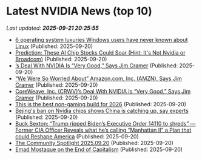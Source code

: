 # Latest NVIDIA News (top 10)
_Last updated: **2025-09-21 20:25:55**_

- [6 operating system luxuries Windows users have never known about Linux](https://www.xda-developers.com/operating-system-luxuries-windows-users-have-never-known-about-linux/) (Published: 2025-09-20)
- [Prediction: These AI Chip Stocks Could Soar (Hint: It's Not Nvidia or Broadcom)](https://biztoc.com/x/674d4c4ee2144920) (Published: 2025-09-20)
- [’s Deal With NVIDIA Is “Very Good,” Says Jim Cramer](https://biztoc.com/x/0d78f53975540756) (Published: 2025-09-20)
- [“We Were So Worried About” Amazon.com, Inc. (AMZN), Says Jim Cramer](https://finance.yahoo.com/news/were-worried-amazon-com-inc-190530622.html) (Published: 2025-09-20)
- [CoreWeave, Inc. (CRWV)’s Deal With NVIDIA Is “Very Good,” Says Jim Cramer](https://finance.yahoo.com/news/coreweave-inc-crwv-deal-nvidia-190514967.html) (Published: 2025-09-20)
- [This is the best non-gaming build for 2026](https://www.xda-developers.com/non-gamers-should-build-this-pc-for-2026/) (Published: 2025-09-20)
- [Bejing's ban on Nvidia chips shows China is catching up, say experts](https://www.abc.net.au/news/2025-09-21/what-makes-china-confident-to-ban-nvdia-microchips/105795486) (Published: 2025-09-20)
- [Buck Sexton: “Trump ripped Biden’s Executive Order 14110 to shreds” — Former CIA Officer Reveals what he’s calling “Manhattan II” a Plan that could Reshape America](https://www.globenewswire.com/news-release/2025/09/20/3153521/0/en/Buck-Sexton-Trump-ripped-Biden-s-Executive-Order-14110-to-shreds-Former-CIA-Officer-Reveals-what-he-s-calling-Manhattan-II-a-Plan-that-could-Reshape-America.html) (Published: 2025-09-20)
- [The Community Spotlight 2025.09.20](https://www.giantbomb.com/articles/the-community-spotlight-2025-09-20/1100-6550/) (Published: 2025-09-20)
- [Emad Mostaque on the End of Capitalism](https://danielmiessler.com/blog/emad-mostaque-on-the-end-of-capitalism?utm_source=rss&utm_medium=feed&utm_campaign=website) (Published: 2025-09-20)
